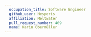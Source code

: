 ```yaml
---
  occupation_title: Software Engineer
  github_user: Hesperis
  affiliation: Meltwater
  pull_request_number: 469
  name: Karin Obermüller
---
```

